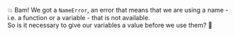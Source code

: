 💥 Bam! We got a `NameError`, an error that means that we are using a name - i.e. a function or a variable - that is not available.  
So is it necessary to give our variables a value before we use them? :thinking:
